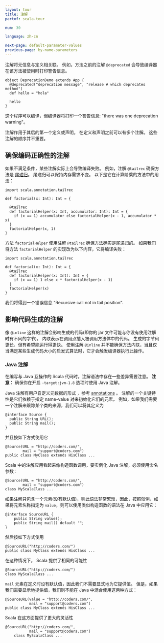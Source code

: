 ```yaml
---
layout: tour
title: 注解
partof: scala-tour

num: 30

language: zh-cn

next-page: default-parameter-values
previous-page: by-name-parameters
---
```


注解将元信息与定义相关联。 例如，方法之前的注解 `@deprecated` 会导致编译器在该方法被使用时打印警告信息。
```
object DeprecationDemo extends App {
  @deprecated("deprecation message", "release # which deprecates method")
  def hello = "hola"

  hello  
}
```
这个程序可以编译，但编译器将打印一个警告信息: "there was one deprecation warning"。

注解作用于其后的第一个定义或声明。 在定义和声明之前可以有多个注解。 这些注解的顺序并不重要。

## 确保编码正确性的注解
如果不满足条件，某些注解实际上会导致编译失败。 例如，注解 `@tailrec` 确保方法是 [尾递归](https://en.wikipedia.org/wiki/Tail_call)。 尾递归可以保持内存需求不变。 以下是它在计算阶乘的方法中的用法：
```tut
import scala.annotation.tailrec

def factorial(x: Int): Int = {

  @tailrec
  def factorialHelper(x: Int, accumulator: Int): Int = {
    if (x == 1) accumulator else factorialHelper(x - 1, accumulator * x)
  }
  factorialHelper(x, 1)
}
```
方法 `factorialHelper` 使用注解 `@tailrec` 确保方法确实是尾递归的。 如果我们将方法 `factorialHelper` 的实现改为以下内容，它将编译失败：
```
import scala.annotation.tailrec

def factorial(x: Int): Int = {
  @tailrec
  def factorialHelper(x: Int): Int = {
    if (x == 1) 1 else x * factorialHelper(x - 1)
  }
  factorialHelper(x)
}
```
我们将得到一个错误信息 "Recursive call not in tail position".


## 影响代码生成的注解
像 `@inline` 这样的注解会影响生成的代码(即你的 jar 文件可能与你没有使用注解时有不同的字节)。 内联表示在调用点插入被调用方法体中的代码。 生成的字节码更长，但有希望能运行得更快。 使用注解 `@inline` 并不能确保方法内联，当且仅当满足某些生成代码大小的启发式算法时，它才会触发编译器执行此操作。

### Java 注解 ###
在编写与 Java 互操作的 Scala 代码时，注解语法中存在一些差异需要注意。
**注意：** 确保你在开启 `-target:jvm-1.8` 选项时使用 Java 注解。

Java 注解有用户自定义元数据的形式 ，参考 [annotations](https://docs.oracle.com/javase/tutorial/java/annotations/) 。 注解的一个关键特性是它们依赖于指定 name-value 对来初始化它们的元素。 例如，如果我们需要一个注解来跟踪某个类的来源，我们可以将其定义为
```
@interface Source {
  public String URL();
  public String mail();
}
```

并且按如下方式使用它

```
@Source(URL = "http://coders.com/",
        mail = "support@coders.com")
public class MyClass extends HisClass ...
```

Scala 中的注解应用看起来像构造函数调用，要实例化 Java 注解，必须使用命名参数：

```
@Source(URL = "http://coders.com/",
        mail = "support@coders.com")
class MyScalaClass ...
```

如果注解只包含一个元素(没有默认值)，则此语法非常繁琐，因此，按照惯例，如果将元素名称指定为 `value`，则可以使用类似构造函数的语法在 Java 中应用它：
```
@interface SourceURL {
    public String value();
    public String mail() default "";
}
```

然后按如下方式使用

```
@SourceURL("http://coders.com/")
public class MyClass extends HisClass ...
```

在这种情况下， Scala 提供了相同的可能性

```
@SourceURL("http://coders.com/")
class MyScalaClass ...
```

`mail` 元素在定义时设有默认值，因此我们不需要显式地为它提供值。 但是，如果我们需要显示地提供值，我们则不能在 Java 中混合使用这两种方式：

```
@SourceURL(value = "http://coders.com/",
           mail = "support@coders.com")
public class MyClass extends HisClass ...
```

Scala 在这方面提供了更大的灵活性

```
@SourceURL("http://coders.com/",
           mail = "support@coders.com")
    class MyScalaClass ...
```

